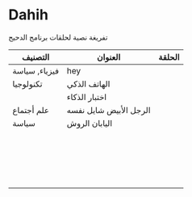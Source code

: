 # Dahih
تفريغة نصية لحلقات برنامج الدحيح

| التصنيف       | العنوان                        | الحلقة |
| ------------- | ------------------------------ | ------ |
| فيزياء, سياسة | <link src="233.md">hey </link> |        |
| تكنولوجيا     | الهاتف الذكي                   |        |
|               | اختبار الذكاء                  |        |
| علم أجتماع    | الرجل الأبيض شايل نفسه         |        |
| سياسة         | اليابان الروش                  |        |
|               |                                |        |
|               |                                |        |
|               |                                |        |
|               |                                |        |
|               |                                |        |
|               |                                |        |
|               |                                |        |
|               |                                |        |
|               |                                |        |
|               |                                |        |
|               |                                |        |
|               |                                |        |
|               |                                |        |
|               |                                |        |
|               |                                |        |
|               |                                |        |
|               |                                |        |
|               |                                |        |
|               |                                |        |



